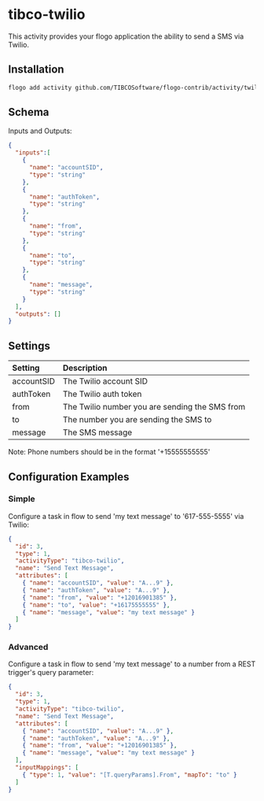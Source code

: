# tibco-twilio
This activity provides your flogo application the ability to send a SMS via Twilio.


## Installation

```bash
flogo add activity github.com/TIBCOSoftware/flogo-contrib/activity/twilio
```

## Schema
Inputs and Outputs:

```json
{
  "inputs":[
    {
      "name": "accountSID",
      "type": "string"
    },
    {
      "name": "authToken",
      "type": "string"
    },
    {
      "name": "from",
      "type": "string"
    },
    {
      "name": "to",
      "type": "string"
    },
    {
      "name": "message",
      "type": "string"
    }  
  ],
  "outputs": []
}
```
## Settings
| Setting     | Description    |
|:------------|:---------------|
| accountSID | The Twilio account SID |         
| authToken  | The Twilio auth token  |
| from       | The Twilio number you are sending the SMS from |
| to         | The number you are sending the SMS to |
| message    | The SMS message |
Note: 
Phone numbers should be in the format '+15555555555'

## Configuration Examples
### Simple
Configure a task in flow to send 'my text message' to '617-555-5555' via Twilio:

```json
{
  "id": 3,
  "type": 1,
  "activityType": "tibco-twilio",
  "name": "Send Text Message",
  "attributes": [
    { "name": "accountSID", "value": "A...9" },
    { "name": "authToken", "value": "A...9" },
    { "name": "from", "value": "+12016901385" },
    { "name": "to", "value": "+16175555555" },
    { "name": "message", "value": "my text message" }
  ]
}
```

### Advanced
Configure a task in flow to send 'my text message' to a number from a REST trigger's query parameter:

```json
{
  "id": 3,
  "type": 1,
  "activityType": "tibco-twilio",
  "name": "Send Text Message",
  "attributes": [
    { "name": "accountSID", "value": "A...9" },
    { "name": "authToken", "value": "A...9" },
    { "name": "from", "value": "+12016901385" },
    { "name": "message", "value": "my text message" }
  ],
  "inputMappings": [
    { "type": 1, "value": "[T.queryParams].From", "mapTo": "to" }
  ]
}
```
